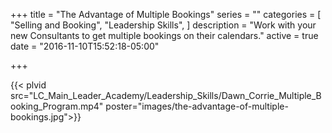 +++
title = "The Advantage of Multiple Bookings"
series = ""
categories = [
  "Selling and Booking",
  "Leadership Skills",
]
description = "Work with your new Consultants to get multiple bookings on their calendars."
active = true
date = "2016-11-10T15:52:18-05:00"

+++

{{< plvid src="LC_Main_Leader_Academy/Leadership_Skills/Dawn_Corrie_Multiple_Booking_Program.mp4" poster="images/the-advantage-of-multiple-bookings.jpg">}}
